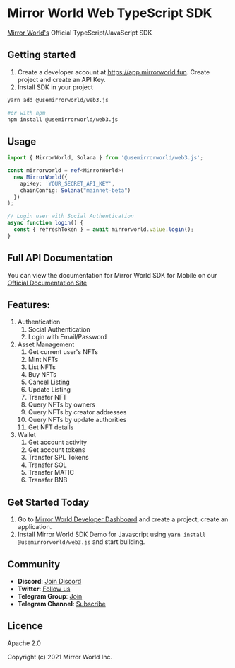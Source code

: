 # Mirror World Web TypeScript SDK

[Mirror World's](https://mirrorworld.fun/developer) Official TypeScript/JavaScript SDK

## Getting started

1. Create a developer account at https://app.mirrorworld.fun. Create project and create an API Key.
2. Install SDK in your project

```bash
yarn add @usemirrorworld/web3.js

#or with npm
npm install @usemirrorworld/web3.js
```

## Usage

```ts
import { MirrorWorld, Solana } from '@usemirrorworld/web3.js';

const mirrorworld = ref<MirrorWorld>(
  new MirrorWorld({
    apiKey: 'YOUR_SECRET_API_KEY',
    chainConfig: Solana("mainnet-beta")
  })
);

// Login user with Social Authentication
async function login() {
  const { refreshToken } = await mirrorworld.value.login();
}
```


## Full API Documentation

You can view the documentation for Mirror World SDK for Mobile on our [Official Documentation Site](https://docs.mirrorworld.fun/overview/introduction)

## Features:

1. Authentication
   1. Social Authentication
   2. Login with Email/Password
2. Asset Management
   1. Get current user's NFTs
   2. Mint NFTs
   3. List NFTs
   4. Buy NFTs
   5. Cancel Listing
   6. Update Listing
   7. Transfer NFT
   8. Query NFTs by owners
   9. Query NFTs by creator addresses
   10. Query NFTs by update authorities
   11. Get NFT details
3. Wallet
   1. Get account activity
   2. Get account tokens
   3. Transfer SPL Tokens
   4. Transfer SOL
   5. Transfer MATIC
   6. Transfer BNB
 

## Get Started Today

1. Go to [Mirror World Developer Dashboard](https://app.mirrorworld.fun) and create a project, create an application.
2. Install Mirror World SDK Demo for Javascript using `yarn install @usemirrorworld/web3.js` and start building.


## Community

- **Discord**: [Join Discord](https://mirrorworld.fun/discord)
- **Twitter**: [Follow us](https://twitter.com/joinmirrorworld)
- **Telegram Group**: [Join](https://t.me/mirrorworld_sdk)
- **Telegram Channel**: [Subscribe](https://t.me/mirrorworld_news)

## Licence

Apache 2.0

Copyright (c) 2021 Mirror World Inc.

